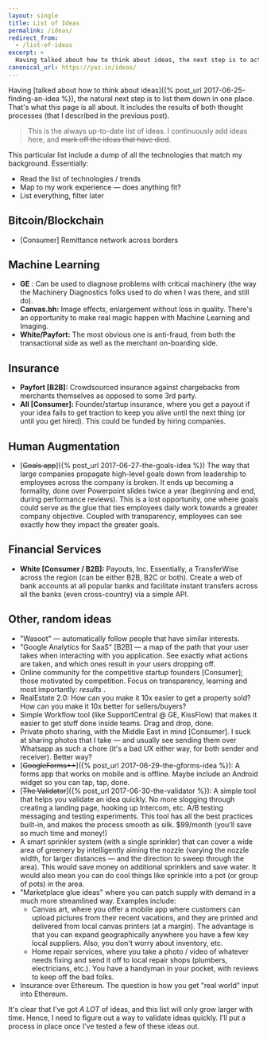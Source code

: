 ```yaml
---
layout: single
title: List of Ideas
permalink: /ideas/
redirect_from:
  - /list-of-ideas
excerpt: >
  Having talked about how to think about ideas, the next step is to actually list them all down. That's what I'm doing in this post.
canonical_url: https://yaz.in/ideas/
---
```

Having [talked about how to think about ideas]({% post_url 2017-06-25-finding-an-idea %}), the natural next step is to list them down in one place. That's what this page is all about. It includes the results of both thought processes (that I described in the previous post).

> This is the always up-to-date list of ideas. I continuously add ideas here, and ~~mark off the ideas that have died~~.

This particular list include a dump of all the technologies that match my background. Essentially:

- Read the list of technologies / trends
- Map to my work experience &mdash; does anything fit?
- List everything, filter later

## Bitcoin/Blockchain

- [Consumer] Remittance network across borders

## Machine Learning

-  **GE** : Can be used to diagnose problems with critical machinery (the way the Machinery Diagnostics folks used to do when I was there, and still do). 
-  **Canvas.bh:** Image effects, enlargement without loss in quality. There's an opportunity to make real magic happen with Machine Learning and Imaging.
-  **White/Payfort:** The most obvious one is anti-fraud, from both the transactional side as well as the merchant on-boarding side.

## Insurance

-  **Payfort [B2B]:** Crowdsourced insurance against chargebacks from merchants themselves as opposed to some 3rd party.
-  **All [Consumer]:** Founder/startup insurance, where you get a payout if your idea fails to get traction to keep you alive until the next thing (or until you get hired). This could be funded by hiring companies.

## Human Augmentation

-  [~~Goals app~~]({% post_url 2017-06-27-the-goals-idea %}) The way that large companies propagate high-level goals down from leadership to employees across the company is broken. It ends up becoming a formality, done over Powerpoint slides twice a year (beginning and end, during performance reviews). This is a lost opportunity, one where goals could serve as the glue that ties employees daily work towards a greater company objective. Coupled with transparency, employees can see exactly how they impact the greater goals.

## Financial Services

-  **White [Consumer / B2B]:** Payouts, Inc. Essentially, a TransferWise across the region (can be either B2B, B2C or both). Create a web of bank accounts at all popular banks and facilitate instant transfers across all the banks (even cross-country) via a simple API.

## Other, random ideas

- "Wasoot" &mdash; automatically follow people that have similar interests. 
- "Google Analytics for SaaS" [B2B] — a map of the path that your user takes when interacting with you application. See exactly what actions are taken, and which ones result in your users dropping off.
- Online community for the competitive startup founders [Consumer]; those motivated by competition. Focus on transparency, learning and most importantly: _results_ .
- RealEstate 2.0: How can you make it 10x easier to get a property sold? How can you make it 10x better for sellers/buyers?
- Simple Workflow tool (like SupportCentral @ GE, KissFlow) that makes it easier to get stuff done inside teams. Drag and drop, done.
- Private photo sharing, with the Middle East in mind [Consumer]. I suck at sharing photos that I take — and usually see sending them over Whatsapp as such a chore (it's a bad UX either way, for both sender and receiver). Better way?
- [~~GoogleForms++~~]({% post_url 2017-06-29-the-gforms-idea %}): A forms app that works on mobile and is offline. Maybe include an Android widget so you can tap, tap, done.
- [~~The Validator~~]({% post_url 2017-06-30-the-validator %}): A simple tool that helps you validate an idea quickly. No more slogging through creating a landing page, hooking up Intercom, etc. A/B testing messaging and testing experiments. This tool has all the best practices built-in, and makes the process smooth as silk. $99/month (you'll save so much time and money!)
- A smart sprinkler system (with a single sprinkler) that can cover a wide area of greenery by intelligently aiming the nozzle (varying the nozzle width, for larger distances &mdash; and the direction to sweep through the area). This would save money on additional sprinklers and save water. It would also mean you can do cool things like sprinkle into a pot (or group of pots) in the area.
- "Marketplace glue ideas" where you can patch supply with demand in a much more streamlined way. Examples include:
  - Canvas art, where you offer a mobile app where customers can upload pictures from their recent vacations, and they are printed and delivered from local canvas printers (at a margin). The advantage is that you can expand geographically anywhere you have a few key local suppliers. Also, you don't worry about inventory, etc.
  - Home repair services, where you take a photo / video of whatever needs fixing and send it off to local repair shops (plumbers, electricians, etc.). You have a handyman in your pocket, with reviews to keep off the bad folks. 
- Insurance over Ethereum. The question is how you get "real world" input into Ethereum.

It's clear that I've got *A LOT* of ideas, and this list will only grow larger with time. Hence, I need to figure out a way to validate ideas quickly. I'll put a process in place once I've tested a few of these ideas out.
